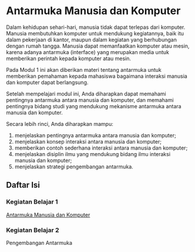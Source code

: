 # Antarmuka Manusia dan Komputer

Dalam kehidupan sehari-hari, manusia tidak dapat terlepas dari komputer. Manusia membutuhkan komputer untuk mendukung kegiatannya, baik itu dalam pekerjaan di kantor, maupun dalam kegiatan yang berhubungan dengan rumah tangga. Manusia dapat memanfaatkan komputer atau mesin, karena adanya antarmuka (interface) yang merupakan media untuk memberikan perintah kepada komputer atau mesin.

Pada Modul 1 ini akan diberikan materi tentang antarmuka untuk memberikan pemahaman kepada mahasiswa bagaimana interaksi manusia dan komputer dapat berlangsung.

Setelah mempelajari modul ini, Anda diharapkan dapat memahami pentingnya antarmuka antara manusia dan komputer, dan memahami pentingnya bidang studi yang mendukung mekanisme antarmuka antara manusia dan komputer.

Secara lebih rinci, Anda diharapkan mampu:

1. menjelaskan pentingnya antarmuka antara manusia dan komputer;
2. menjelaskan konsep interaksi antara manusia dan komputer;
3. memberikan contoh sederhana interaksi antara manusia dan komputer;
4. menjelaskan disiplin ilmu yang mendukung bidang ilmu interaksi manusia dan komputer;
5. menjelaskan strategi pengembangan antarmuka.

## Daftar Isi

### Kegiatan Belajar 1

[Antarmuka Manusia dan Komputer](kb-01.md)

### Kegiatan Belajar 2

Pengembangan Antarmuka
